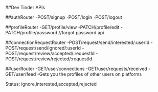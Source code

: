 ##Dev Tinder APIs

##authRouter
-POST/signup
-POST/login
-POST/logout

##profileRouter
-GET/profile/view
-PATCH/profile/edit
-PATCH/profile/password //forgot password api

##connectionRequestRouter
-POST/request/send/interested/:userId
-POST/request/send/ignored/:userId
-POST/request/review/accepted/:requestId
-POST/request/review/rejected/:requestId

##userRouter
-GET/user/connections
-GET/user/requests/received
-GET/user/feed -Gets you the profiles of other users on platforms

Status: ignore,interested,accepted,rejected

